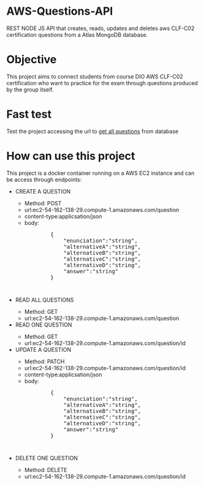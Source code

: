 # AWS-Questions-API
REST NODE JS API that creates, reads, updates and deletes aws CLF-C02 certification questions from a Atlas MongoDB database.
# Objective
This project aims to connect students from course DIO AWS CLF-C02 certification who want to practice for the exam through questions produced by the group itself.
# Fast test
<p>Test the project accessing the url to <a href="http://ec2-54-162-138-29.compute-1.amazonaws.com/question" target="_blank">get all questions</a> from database</p>

# How can use this project
This project is a docker container running on a AWS EC2 instance and can be access through endpoints:
<ul>
  <li>CREATE A QUESTION</li>
    <ul>
      <li>Method: POST</li>
      <li>url:ec2-54-162-138-29.compute-1.amazonaws.com/question</li>
      <li>content-type:applicsation/json</li>
      <li>body:<br>
      <pre>
        {
            "enunciation":"string",
            "alternativeA":"string",
            "alternativeB":"string",
            "alternativeC":"string",
            "alternativeD":"string",
            "answer":"string"
        }<pre></li>
      </li>
    </ul>
  <li>READ ALL QUESTIONS</li>
    <ul>
      <li>Method: GET</li>
      <li>url:ec2-54-162-138-29.compute-1.amazonaws.com/question</li>
    </ul>
  <li>READ ONE QUESTION</li>
    <ul>
      <li>Method: GET</li>
      <li>url:ec2-54-162-138-29.compute-1.amazonaws.com/question/id</li>
    </ul>
  <li>UPDATE A QUESTION</li>
    <ul>
      <li>Method: PATCH</li>
      <li>url:ec2-54-162-138-29.compute-1.amazonaws.com/question/id</li>
      <li>content-type:applicsation/json</li>
      <li>body:<br>
      <pre>
        {
            "enunciation":"string",
            "alternativeA":"string",
            "alternativeB":"string",
            "alternativeC":"string",
            "alternativeD":"string",
            "answer":"string"
        }<pre></li>
      </li>
    </ul>
  <li>DELETE ONE QUESTION</li>
    <ul>
      <li>Method: DELETE</li>
      <li>url:ec2-54-162-138-29.compute-1.amazonaws.com/question/id</li>
    </ul>
</ul>
<br>


